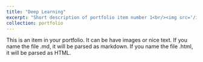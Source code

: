 ```yaml
---
title: "Deep Learning"
excerpt: "Short description of portfolio item number 1<br/><img src='/images/9.png'>"
collection: portfolio
---
```


This is an item in your portfolio. It can be have images or nice text. If you name the file .md, it will be parsed as markdown. If you name the file .html, it will be parsed as HTML. 
